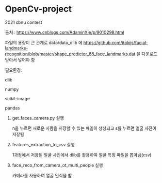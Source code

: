 # OpenCv-project
2021 cbnu contest

출처 : https://www.cnblogs.com/AdaminXie/p/9010298.html

파일의 용량이 큰 관계로 data/data_dlib 에 https://github.com/italojs/facial-landmarks-recognition/blob/master/shape_predictor_68_face_landmarks.dat 을 다운로드 받아서 넣어야 함 


필요환경:

dlib

numpy

scikit-image

pandas


1. get_faces_camera.py 실행 

	n을 누르면 새로운 사람을 저장할 수 있는 파일이 생성되고 s를 누르면 얼굴 사진이 저장됨

2. features_extraction_to_csv 실행

	1과정에서 저장된 얼굴 사진에서 dlib를 활용하여 얼굴 특징 파일을 뽑아냄(csv)

3. face_reco_from_camera_ot_multi_people 실행

	카메라를 사용하여 얼굴 인식을 함

	
